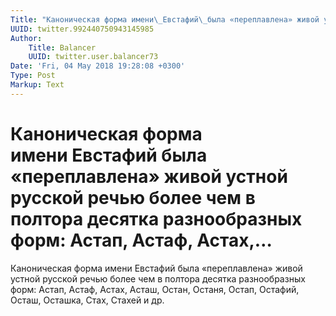 ```yaml
---
Title: "Каноническая форма имени\_Евстафий\_была «переплавлена» живой устной русской речью более чем в полтора десятка разнообразных форм:\_Астап, Астаф, Астах,…"
UUID: twitter.992440750943145985
Author:
    Title: Balancer
    UUID: twitter.user.balancer73
Date: 'Fri, 04 May 2018 19:28:08 +0300'
Type: Post
Markup: Text
---
```


# Каноническая форма имени Евстафий была «переплавлена» живой устной русской речью более чем в полтора десятка разнообразных форм: Астап, Астаф, Астах,…

Каноническая форма имени Евстафий была «переплавлена» живой
устной русской речью более чем в полтора десятка
разнообразных форм: Астап, Астаф, Астах, Асташ, Остан,
Останя, Остап, Остафий, Осташ, Осташка, Стах, Стахей и др.